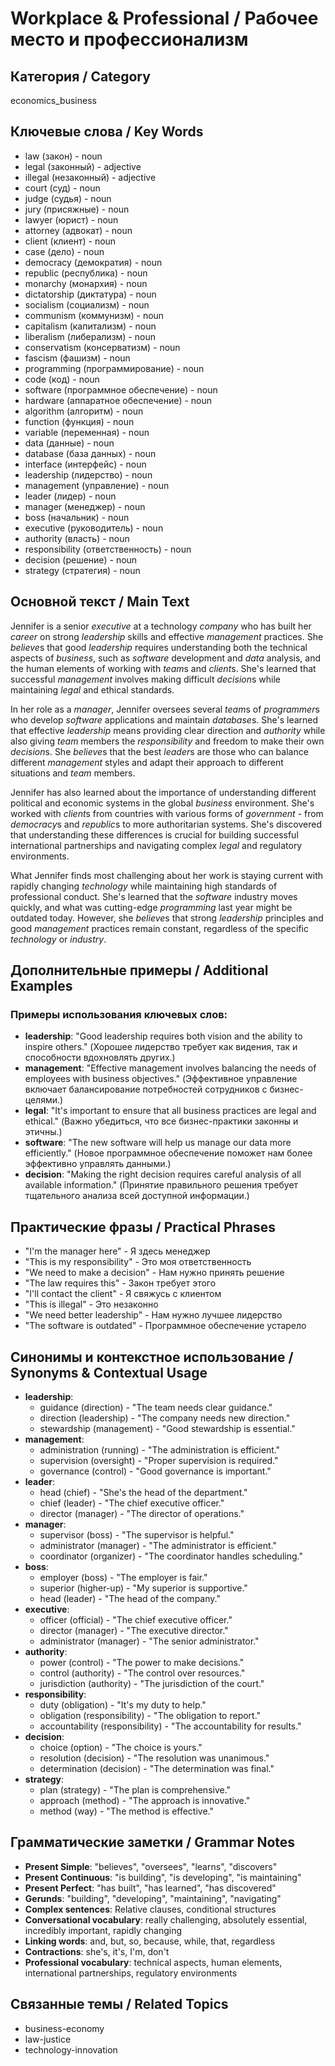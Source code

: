 # Workplace & Professional / Рабочее место и профессионализм

## Категория / Category
economics_business


## Ключевые слова / Key Words
- law (закон) - noun
- legal (законный) - adjective
- illegal (незаконный) - adjective
- court (суд) - noun
- judge (судья) - noun
- jury (присяжные) - noun
- lawyer (юрист) - noun
- attorney (адвокат) - noun
- client (клиент) - noun
- case (дело) - noun
- democracy (демократия) - noun
- republic (республика) - noun
- monarchy (монархия) - noun
- dictatorship (диктатура) - noun
- socialism (социализм) - noun
- communism (коммунизм) - noun
- capitalism (капитализм) - noun
- liberalism (либерализм) - noun
- conservatism (консерватизм) - noun
- fascism (фашизм) - noun
- programming (программирование) - noun
- code (код) - noun
- software (программное обеспечение) - noun
- hardware (аппаратное обеспечение) - noun
- algorithm (алгоритм) - noun
- function (функция) - noun
- variable (переменная) - noun
- data (данные) - noun
- database (база данных) - noun
- interface (интерфейс) - noun
- leadership (лидерство) - noun
- management (управление) - noun
- leader (лидер) - noun
- manager (менеджер) - noun
- boss (начальник) - noun
- executive (руководитель) - noun
- authority (власть) - noun
- responsibility (ответственность) - noun
- decision (решение) - noun
- strategy (стратегия) - noun

## Основной текст / Main Text

Jennifer is a senior *executive* at a technology *company* who has built her *career* on strong *leadership* skills and effective *management* practices. She *believe*s that good *leadership* requires understanding both the technical aspects of *business*, such as *software* development and *data* analysis, and the human elements of working with *team*s and *client*s. She's learned that successful *management* involves making difficult *decision*s while maintaining *legal* and ethical standards.

In her role as a *manager*, Jennifer oversees several *team*s of *programmer*s who develop *software* applications and maintain *database*s. She's learned that effective *leadership* means providing clear direction and *authority* while also giving *team* members the *responsibility* and freedom to make their own *decision*s. She *believe*s that the best *leader*s are those who can balance different *management* styles and adapt their approach to different situations and *team* members.

Jennifer has also learned about the importance of understanding different political and economic systems in the global *business* environment. She's worked with *client*s from countries with various forms of *government* - from *democracy*s and *republic*s to more authoritarian systems. She's discovered that understanding these differences is crucial for building successful international partnerships and navigating complex *legal* and regulatory environments.

What Jennifer finds most challenging about her work is staying current with rapidly changing *technology* while maintaining high standards of professional conduct. She's learned that the *software* industry moves quickly, and what was cutting-edge *programming* last year might be outdated today. However, she *believe*s that strong *leadership* principles and good *management* practices remain constant, regardless of the specific *technology* or *industry*.

## Дополнительные примеры / Additional Examples

### Примеры использования ключевых слов:
- **leadership**: "Good leadership requires both vision and the ability to inspire others." (Хорошее лидерство требует как видения, так и способности вдохновлять других.)
- **management**: "Effective management involves balancing the needs of employees with business objectives." (Эффективное управление включает балансирование потребностей сотрудников с бизнес-целями.)
- **legal**: "It's important to ensure that all business practices are legal and ethical." (Важно убедиться, что все бизнес-практики законны и этичны.)
- **software**: "The new software will help us manage our data more efficiently." (Новое программное обеспечение поможет нам более эффективно управлять данными.)
- **decision**: "Making the right decision requires careful analysis of all available information." (Принятие правильного решения требует тщательного анализа всей доступной информации.)

## Практические фразы / Practical Phrases

- "I'm the manager here" - Я здесь менеджер
- "This is my responsibility" - Это моя ответственность
- "We need to make a decision" - Нам нужно принять решение
- "The law requires this" - Закон требует этого
- "I'll contact the client" - Я свяжусь с клиентом
- "This is illegal" - Это незаконно
- "We need better leadership" - Нам нужно лучшее лидерство
- "The software is outdated" - Программное обеспечение устарело

## Синонимы и контекстное использование / Synonyms & Contextual Usage

- **leadership**: 
  - guidance (direction) - "The team needs clear guidance."
  - direction (leadership) - "The company needs new direction."
  - stewardship (management) - "Good stewardship is essential."
- **management**: 
  - administration (running) - "The administration is efficient."
  - supervision (oversight) - "Proper supervision is required."
  - governance (control) - "Good governance is important."
- **leader**: 
  - head (chief) - "She's the head of the department."
  - chief (leader) - "The chief executive officer."
  - director (manager) - "The director of operations."
- **manager**: 
  - supervisor (boss) - "The supervisor is helpful."
  - administrator (manager) - "The administrator is efficient."
  - coordinator (organizer) - "The coordinator handles scheduling."
- **boss**: 
  - employer (boss) - "The employer is fair."
  - superior (higher-up) - "My superior is supportive."
  - head (leader) - "The head of the company."
- **executive**: 
  - officer (official) - "The chief executive officer."
  - director (manager) - "The executive director."
  - administrator (manager) - "The senior administrator."
- **authority**: 
  - power (control) - "The power to make decisions."
  - control (authority) - "The control over resources."
  - jurisdiction (authority) - "The jurisdiction of the court."
- **responsibility**: 
  - duty (obligation) - "It's my duty to help."
  - obligation (responsibility) - "The obligation to report."
  - accountability (responsibility) - "The accountability for results."
- **decision**: 
  - choice (option) - "The choice is yours."
  - resolution (decision) - "The resolution was unanimous."
  - determination (decision) - "The determination was final."
- **strategy**: 
  - plan (strategy) - "The plan is comprehensive."
  - approach (method) - "The approach is innovative."
  - method (way) - "The method is effective."

## Грамматические заметки / Grammar Notes

- **Present Simple**: "believes", "oversees", "learns", "discovers"
- **Present Continuous**: "is building", "is developing", "is maintaining"
- **Present Perfect**: "has built", "has learned", "has discovered"
- **Gerunds**: "building", "developing", "maintaining", "navigating"
- **Complex sentences**: Relative clauses, conditional structures
- **Conversational vocabulary**: really challenging, absolutely essential, incredibly important, rapidly changing
- **Linking words**: and, but, so, because, while, that, regardless
- **Contractions**: she's, it's, I'm, don't
- **Professional vocabulary**: technical aspects, human elements, international partnerships, regulatory environments

## Связанные темы / Related Topics

- business-economy
- law-justice
- technology-innovation

